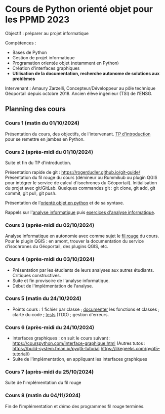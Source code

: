 # Cours de Python orienté objet pour les PPMD 2023

Objectif : préparer au projet informatique

Compétences :
 + Bases de Python
 + Gestion de projet informatique
 + Programation orientée objet (notamment en Python)
 + Création d'interfaces graphiques
 + **Utilisation de la documentation, recherche autonome de solutions aux problèmes**

Intervenant :
Amaury Zarzelli, Concepteur/Développeur au pôle technique Géoportail depuis octobre 2018. Ancien élève ingénieur (TSI) de l'ENSG.

## Planning des cours

### Cours 1 (matin du 01/10/2024)
Présentation du cours, des objectifs, de l'intervenant.
[TP d'introduction](tp/intro.md) pour se remettre en jambes en Python.

### Cours 2 (après-midi du 01/10/2024)

Suite et fin du TP d'introduction.

Présentation rapide de git : https://rogerdudler.github.io/git-guide/
Présentation du fil rouge du cours (démineur ou Rummikub ou plugin QGIS pour intégrer le service de calcul d'isochrones du Géoportail). Initialisation du projet avec git/GitLab. Quelques commandes git : git clone, git add, git commit, git pull, git push.

Présentation de l'[orienté objet en python](supports_cours/Presentation_Python_objet.md) et de sa syntaxe.

Rappels sur l'[analyse informatique](supports_cours/Analyse_informatique_presentation.md) puis [exercices d'analyse informatique](supports_cours/Analyse_informatique_exercices.pdf).

### Cours 3 (après-midi du 02/10/2024)
Analyse informatique en autonomie avec comme sujet le [fil rouge](fil_rouge) du cours. Pour le plugin QGIS : en amont, trouver la documentation du service d'isochrones du Géoportail, des plugins QGIS, etc.

### Cours 4 (après-midi du 03/10/2024)
- Présentation par les étudiants de leurs analyses aux autres étudiants. Critiques constructives.
- Suite et fin provisoire de l'analyse informatique.
- Début de l'implémentation de l'analyse.

### Cours 5 (matin du 24/10/2024)
- Points cours : 1 fichier par classe ; [documenter](fil_rouge/documentation_et_tests.md) les fonctions et classes ; clarté du code ; [tests](fil_rouge/documentation_et_tests.md) (TDD) ; gestion d'erreurs.

### Cours 6 (après-midi du 24/10/2024)
- Interfaces graphiques : on suit le cours suivant : https://courspython.com/interface-graphique.html (Autres tutos : https://build-system.fman.io/pyqt5-tutorial https://likegeeks.com/pyqt5-tutorial/)
- Suite de l'implémentation, en appliquant les interfaces graphiques

### Cours 7 (après-midi du 25/10/2024)
Suite de l'implémentation du fil rouge

### Cours 8 (matin du 04/11/2024)
Fin de l'implémentation et démo des programmes fil rouge terminés.
